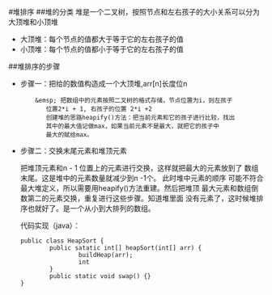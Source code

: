 #堆排序
##堆的分类
堆是一个二叉树，按照节点和左右孩子的大小关系可以分为大顶堆和小顶堆

- 大顶堆：每个节点的值都大于等于它的左右孩子的值
- 小顶堆：每个节点的值都小于等于它的左右孩子的值

##堆排序的步骤

- 步骤一：把给的数值构造成一个大顶堆,arr[n]长度位n

          &emsp; 把数组中的元素按照二叉树的格式存储，节点位置为i，则左孩子
             位置2*i + 1, 右孩子的位置 2*i +2
             创建堆的思路heapify()方法：把当前元素和它的孩子进行比较，找出
             其中的最大值记做max，如果当前元素不是最大，就把它的孩子中
             最大的赋给max。

        

- 步骤二：交换末尾元素和堆顶元素
    
    把堆顶元素和n - 1 位置上的元素进行交换，这样就把最大的元素放到了
    数组末尾。这是堆中的元素数量就减少到n -1个。  此时堆中元素的顺序
    可能不符合最大堆定义，所以需要用heapify()方法重建。然后把堆顶
    最大元素和数组倒数第二的元素交换，重复进行这些步骤。知道堆里面
    没有元素了，这时候堆排序也就好了。是一个从小到大排列的数组。

    代码实现（java）：

    ```
    public class HeapSort {
            public satatic int[] heapSort(int[] arr) {
                    buildHeap(arr);
                    int 
            }
            public static void swap() {}
    }
    ```
